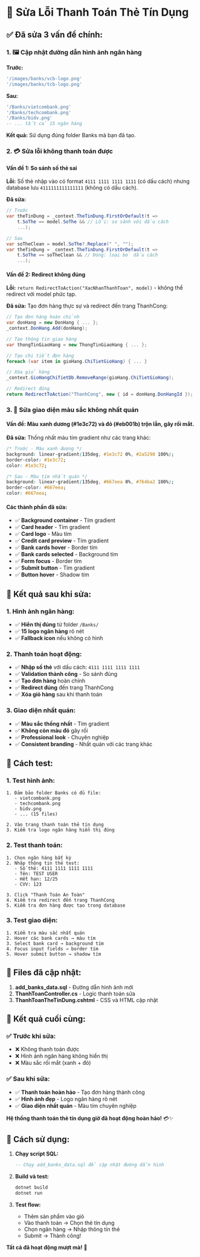 # 🔧 Sửa Lỗi Thanh Toán Thẻ Tín Dụng

## ✅ **Đã sửa 3 vấn đề chính:**

### 1. **🖼️ Cập nhật đường dẫn hình ảnh ngân hàng**

**Trước:**
```sql
'/images/banks/vcb-logo.png'
'/images/banks/tcb-logo.png'
```

**Sau:**
```sql
'/Banks/vietcombank.png'
'/Banks/techcombank.png'
'/Banks/bidv.png'
-- ... tất cả 15 ngân hàng
```

**Kết quả:** Sử dụng đúng folder Banks mà bạn đã tạo.

### 2. **💳 Sửa lỗi không thanh toán được**

#### **Vấn đề 1: So sánh số thẻ sai**
**Lỗi:** Số thẻ nhập vào có format `4111 1111 1111 1111` (có dấu cách) nhưng database lưu `4111111111111111` (không có dấu cách).

**Đã sửa:**
```csharp
// Trước
var theTinDung = _context.TheTinDung.FirstOrDefault(t =>
    t.SoThe == model.SoThe && // Lỗi: so sánh với dấu cách
    ...);

// Sau  
var soTheClean = model.SoThe?.Replace(" ", "");
var theTinDung = _context.TheTinDung.FirstOrDefault(t =>
    t.SoThe == soTheClean && // Đúng: loại bỏ dấu cách
    ...);
```

#### **Vấn đề 2: Redirect không đúng**
**Lỗi:** `return RedirectToAction("XacNhanThanhToan", model)` - không thể redirect với model phức tạp.

**Đã sửa:** Tạo đơn hàng thực sự và redirect đến trang ThanhCong:
```csharp
// Tạo đơn hàng hoàn chỉnh
var donHang = new DonHang { ... };
_context.DonHang.Add(donHang);

// Tạo thông tin giao hàng
var thongTinGiaoHang = new ThongTinGiaoHang { ... };

// Tạo chi tiết đơn hàng
foreach (var item in gioHang.ChiTietGioHang) { ... }

// Xóa giỏ hàng
_context.GioHangChiTietDb.RemoveRange(gioHang.ChiTietGioHang);

// Redirect đúng
return RedirectToAction("ThanhCong", new { id = donHang.DonHangId });
```

### 3. **🎨 Sửa giao diện màu sắc không nhất quán**

#### **Vấn đề:** Màu xanh dương (#1e3c72) và đỏ (#eb001b) trộn lẫn, gây rối mắt.

**Đã sửa:** Thống nhất màu tím gradient như các trang khác:

```css
/* Trước - Màu xanh dương */
background: linear-gradient(135deg, #1e3c72 0%, #2a5298 100%);
border-color: #1e3c72;
color: #1e3c72;

/* Sau - Màu tím nhất quán */
background: linear-gradient(135deg, #667eea 0%, #764ba2 100%);
border-color: #667eea;
color: #667eea;
```

#### **Các thành phần đã sửa:**
- ✅ **Background container** - Tím gradient
- ✅ **Card header** - Tím gradient  
- ✅ **Card logo** - Màu tím
- ✅ **Credit card preview** - Tím gradient
- ✅ **Bank cards hover** - Border tím
- ✅ **Bank cards selected** - Background tím
- ✅ **Form focus** - Border tím
- ✅ **Submit button** - Tím gradient
- ✅ **Button hover** - Shadow tím

## 🎯 **Kết quả sau khi sửa:**

### **1. Hình ảnh ngân hàng:**
- ✅ **Hiển thị đúng** từ folder `/Banks/`
- ✅ **15 logo ngân hàng** rõ nét
- ✅ **Fallback icon** nếu không có hình

### **2. Thanh toán hoạt động:**
- ✅ **Nhập số thẻ** với dấu cách: `4111 1111 1111 1111`
- ✅ **Validation thành công** - So sánh đúng
- ✅ **Tạo đơn hàng** hoàn chỉnh
- ✅ **Redirect đúng** đến trang ThanhCong
- ✅ **Xóa giỏ hàng** sau khi thanh toán

### **3. Giao diện nhất quán:**
- ✅ **Màu sắc thống nhất** - Tím gradient
- ✅ **Không còn màu đỏ** gây rối
- ✅ **Professional look** - Chuyên nghiệp
- ✅ **Consistent branding** - Nhất quán với các trang khác

## 🔧 **Cách test:**

### **1. Test hình ảnh:**
```
1. Đảm bảo folder Banks có đủ file:
   - vietcombank.png
   - techcombank.png  
   - bidv.png
   - ... (15 files)

2. Vào trang thanh toán thẻ tín dụng
3. Kiểm tra logo ngân hàng hiển thị đúng
```

### **2. Test thanh toán:**
```
1. Chọn ngân hàng bất kỳ
2. Nhập thông tin thẻ test:
   - Số thẻ: 4111 1111 1111 1111
   - Tên: TEST USER  
   - Hết hạn: 12/25
   - CVV: 123

3. Click "Thanh Toán An Toàn"
4. Kiểm tra redirect đến trang ThanhCong
5. Kiểm tra đơn hàng được tạo trong database
```

### **3. Test giao diện:**
```
1. Kiểm tra màu sắc nhất quán
2. Hover các bank cards → màu tím
3. Select bank card → background tím
4. Focus input fields → border tím
5. Hover submit button → shadow tím
```

## 📁 **Files đã cập nhật:**

1. **add_banks_data.sql** - Đường dẫn hình ảnh mới
2. **ThanhToanController.cs** - Logic thanh toán sửa
3. **ThanhToanTheTinDung.cshtml** - CSS và HTML cập nhật

## 🎉 **Kết quả cuối cùng:**

### **✅ Trước khi sửa:**
- ❌ Không thanh toán được
- ❌ Hình ảnh ngân hàng không hiển thị  
- ❌ Màu sắc rối mắt (xanh + đỏ)

### **✅ Sau khi sửa:**
- ✅ **Thanh toán hoàn hảo** - Tạo đơn hàng thành công
- ✅ **Hình ảnh đẹp** - Logo ngân hàng rõ nét
- ✅ **Giao diện nhất quán** - Màu tím chuyên nghiệp

**Hệ thống thanh toán thẻ tín dụng giờ đã hoạt động hoàn hảo!** 💳✨

## 🚀 **Cách sử dụng:**

1. **Chạy script SQL:**
   ```sql
   -- Chạy add_banks_data.sql để cập nhật đường dẫn hình
   ```

2. **Build và test:**
   ```bash
   dotnet build
   dotnet run
   ```

3. **Test flow:**
   - Thêm sản phẩm vào giỏ
   - Vào thanh toán → Chọn thẻ tín dụng
   - Chọn ngân hàng → Nhập thông tin thẻ
   - Submit → Thành công!

**Tất cả đã hoạt động mượt mà!** 🎯
